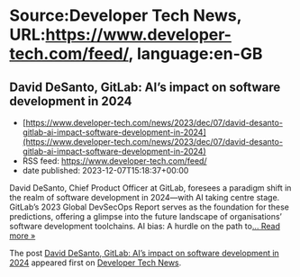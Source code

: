 # Source:Developer Tech News, URL:https://www.developer-tech.com/feed/, language:en-GB

## David DeSanto, GitLab: AI’s impact on software development in 2024
 - [https://www.developer-tech.com/news/2023/dec/07/david-desanto-gitlab-ai-impact-software-development-in-2024](https://www.developer-tech.com/news/2023/dec/07/david-desanto-gitlab-ai-impact-software-development-in-2024)
 - RSS feed: https://www.developer-tech.com/feed/
 - date published: 2023-12-07T15:18:37+00:00

<p>David DeSanto, Chief Product Officer at GitLab, foresees a paradigm shift in the realm of software development in 2024—with AI taking centre stage. GitLab&#8217;s 2023 Global DevSecOps Report serves as the foundation for these predictions, offering a glimpse into the future landscape of organisations&#8217; software development toolchains. AI bias: A hurdle on the path to<a class="excerpt-read-more" href="https://www.developer-tech.com/news/2023/dec/07/david-desanto-gitlab-ai-impact-software-development-in-2024/" title="ReadDavid DeSanto, GitLab: AI’s impact on software development in 2024">... Read more &#187;</a></p>
<p>The post <a href="https://www.developer-tech.com/news/2023/dec/07/david-desanto-gitlab-ai-impact-software-development-in-2024/">David DeSanto, GitLab: AI’s impact on software development in 2024</a> appeared first on <a href="https://www.developer-tech.com">Developer Tech News</a>.</p>

